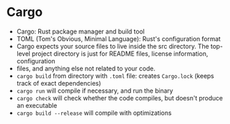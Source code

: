 # Cargo

- Cargo: Rust package manager and build tool
- TOML (Tom's Obvious, Minimal Language): Rust's configuration format
- Cargo expects your source files to live inside the src directory. The top-level project directory is just for README files, license information, configuration
- files, and anything else not related to your code.
- `cargo build` from directory with `.toml` file: creates `Cargo.lock` (keeps track of exact dependencies)
- `cargo run` will compile if necessary, and run the binary
- `cargo check` will check whether the code compiles, but doesn't produce an executable
- `cargo build --release` will compile with optimizations
